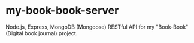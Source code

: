 # my-book-book-server
Node.js, Express, MongoDB (Mongoose) RESTful API for my "Book-Book" (Digital book journal) project.
